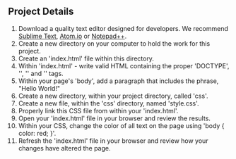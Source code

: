 ## Project Details

1. Download a quality text editor designed for developers. We recommend [Sublime Text](http://www.sublimetext.com/3), [Atom.io](https://atom.io/) or [Notepad++](http://notepad-plus-plus.org/).
2. Create a new directory on your computer to hold the work for this project.
3. Create an 'index.html' file within this directory.
4. Within 'index.html' - write valid HTML containing the proper 'DOCTYPE', '<html>', '<head>' and '<body>' tags.
5. Within your page's 'body', add a paragraph that includes the phrase, "Hello World!"
6. Create a new directory, within your project directory, called 'css'.
7. Create a new file, within the 'css' directory, named 'style.css'.
8. Properly link this CSS file from within your 'index.html'.
9. Open your 'index.html' file in your browser and review the results.
10. Within your CSS, change the color of all text on the page using 'body { color: red; }'.
11. Refresh the 'index.html' file in your browser and review how your changes have altered the page.